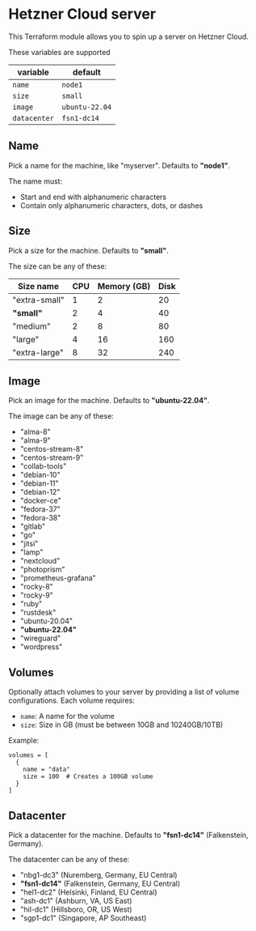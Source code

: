 # Hetzner Cloud server

This Terraform module allows you to spin up a server on Hetzner Cloud.

These variables are supported

| variable    | default        |
|-------------|----------------|
| `name`      | `node1`        |
| `size`      | `small`        |
| `image`     | `ubuntu-22.04` |
| `datacenter`| `fsn1-dc14`    |

## Name

Pick a name for the machine, like "myserver". Defaults to **"node1"**.

The name must:

- Start and end with alphanumeric characters
- Contain only alphanumeric characters, dots, or dashes

## Size

Pick a size for the machine. Defaults to **"small"**.

The size can be any of these:

| Size name     | CPU | Memory (GB) | Disk |
|---------------|-----|-------------|------|
| "extra-small" | 1   | 2           | 20   |
| **"small"**   | 2   | 4           | 40   |
| "medium"      | 2   | 8           | 80   |
| "large"       | 4   | 16          | 160  |
| "extra-large" | 8   | 32          | 240  |

## Image

Pick an image for the machine. Defaults to **"ubuntu-22.04"**.

The image can be any of these:

- "alma-8"
- "alma-9"
- "centos-stream-8"
- "centos-stream-9"
- "collab-tools"
- "debian-10"
- "debian-11"
- "debian-12"
- "docker-ce"
- "fedora-37"
- "fedora-38"
- "gitlab"
- "go"
- "jitsi"
- "lamp"
- "nextcloud"
- "photoprism"
- "prometheus-grafana"
- "rocky-8"
- "rocky-9"
- "ruby"
- "rustdesk"
- "ubuntu-20.04"
- **"ubuntu-22.04"**
- "wireguard"
- "wordpress"

## Volumes

Optionally attach volumes to your server by providing a list of volume configurations. Each volume requires:

- `name`: A name for the volume
- `size`: Size in GB (must be between 10GB and 10240GB/10TB)

Example:

```hcl
volumes = [
  {
    name = "data"
    size = 100  # Creates a 100GB volume
  }
]
```

## Datacenter

Pick a datacenter for the machine. Defaults to **"fsn1-dc14"** (Falkenstein, Germany).

The datacenter can be any of these:

- "nbg1-dc3" (Nuremberg, Germany, EU Central)
- **"fsn1-dc14"** (Falkenstein, Germany, EU Central)
- "hel1-dc2" (Helsinki, Finland, EU Central)
- "ash-dc1" (Ashburn, VA, US East)
- "hil-dc1" (Hillsboro, OR, US West)
- "sgp1-dc1" (Singapore, AP Southeast)
